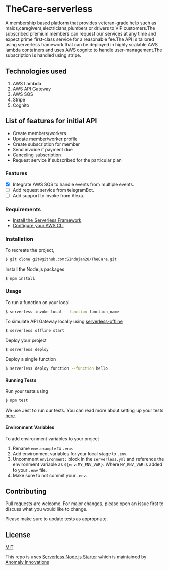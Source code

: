 # TheCare-serverless
A membership based platform that provides veteran-grade help such as maids,caregivers,electricians,plumbers or drivers to VIP customers.The subscribed premium members can request our services at any time and expect prime first-class service for a reasonable fee.The API is tailored using serverless framework that can be deployed in highly scalable AWS lambda containers and uses AWS cognito to handle user-management.The subscription is handled using stripe.

## Technologies used
1. AWS Lambda
2. AWS API Gateway
3. AWS SQS
4. Stripe
5. Cognito

## List of features for initial API
  * Create members/workers
  * Update member/worker profile
  * Create subscription for member
  * Send invoice if payment due
  * Canceling subscription
  * Request service if subscribed for the particular plan

### Features
  - [x] Integrate AWS SQS to handle events from multiple events.
  - [ ] Add request service from telegramBot.
  - [ ] Add support to invoke from Alexa.

### Requirements

- [Install the Serverless Framework](https://serverless.com/framework/docs/providers/aws/guide/installation/)
- [Configure your AWS CLI](https://serverless.com/framework/docs/providers/aws/guide/credentials/)

### Installation

To recreate the project,

``` bash
$ git clone git@github.com:SIndujan28/TheCare.git
```

Install the Node.js packages

``` bash
$ npm install
```

### Usage

To run a function on your local

``` bash
$ serverless invoke local --function function_name
```

To simulate API Gateway locally using [serverless-offline](https://github.com/dherault/serverless-offline)

``` bash
$ serverless offline start
```

Deploy your project

``` bash
$ serverless deploy
```

Deploy a single function

``` bash
$ serverless deploy function --function hello
```

#### Running Tests

Run your tests using

``` bash
$ npm test
```

We use Jest to run our tests. You can read more about setting up your tests [here](https://facebook.github.io/jest/docs/en/getting-started.html#content).

#### Environment Variables

To add environment variables to your project

1. Rename `env.example` to `.env`.
2. Add environment variables for your local stage to `.env`.
3. Uncomment `environment:` block in the `serverless.yml` and reference the environment variable as `${env:MY_ENV_VAR}`. Where `MY_ENV_VAR` is added to your `.env` file.
4. Make sure to not commit your `.env`.

## Contributing
Pull requests are welcome. For major changes, please open an issue first to discuss what you would like to change.

Please make sure to update tests as appropriate.

## License
[MIT](https://choosealicense.com/licenses/mit/)

This repo is uses  [Serverless Node.js Starter](https://github.com/AnomalyInnovations/serverless-nodejs-starter) which is maintained by [Anomaly Innovations](https://anoma.ly)
